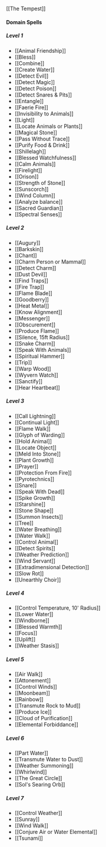 [[The Tempest]]

#### Domain Spells

##### Level 1
- [[Animal Friendship]]
- [[Bless]]
- [[Combine]]
- [[Create Water]]
- [[Detect Evil]]
- [[Detect Magic]]
- [[Detect Poison]]
- [[Detect Snares & Pits]]
- [[Entangle]]
- [[Faerie Fire]]
- [[Invisibility to Animals]]
- [[Light]]
- [[Locate Animals or Plants]]
- [[Magical Stone]]
- [[Pass Without Trace]]
- [[Purify Food & Drink]]
- [[Shillelagh]]
- [[Blessed Watchfulness]]
- [[Calm Animals]]
- [[Firelight]]
- [[Orison]]
- [[Strength of Stone]]
- [[Sunscorch]]
- [[Wind Column]]
- [[Analyze balance]]
- [[Sacred Guardian]]
- [[Spectral Senses]]

##### Level 2
- [[Augury]]
- [[Barkskin]]
- [[Chant]]
- [[Charm Person or Mammal]]
- [[Detect Charm]]
- [[Dust Devil]]
- [[Find Traps]]
- [[Fire Trap]]
- [[Flame Blade]]
- [[Goodberry]]
- [[Heat Metal]]
- [[Know Alignment]]
- [[Messenger]]
- [[Obscurement]]
- [[Produce Flame]]
- [[Silence, 15ft Radius]]
- [[Snake Charm]]
- [[Speak With Animals]]
- [[Spiritual Hammer]]
- [[Trip]]
- [[Warp Wood]]
- [[Wyvern Watch]]
- [[Sanctify]]
- [[Hear Heartbeat]]

##### Level 3
- [[Call Lightning]]
- [[Continual Light]]
- [[Flame Walk]]
- [[Glyph of Warding]]
- [[Hold Animal]]
- [[Locate Object]]
- [[Meld Into Stone]]
- [[Plant Growth]]
- [[Prayer]]
- [[Protection From Fire]]
- [[Pyrotechnics]]
- [[Snare]]
- [[Speak With Dead]]
- [[Spike Growth]]
- [[Starshine]]
- [[Stone Shape]]
- [[Summon Insects]]
- [[Tree]]
- [[Water Breathing]]
- [[Water Walk]]
- [[Control Animal]]
- [[Detect Spirits]]
- [[Weather Prediction]]
- [[Wind Servant]]
- [[Extradimensional Detection]]
- [[Slow Rot]]
- [[Unearthly Choir]]

##### Level 4
- [[Control Temperature, 10' Radius]]
- [[Lower Water]]
- [[Windborne]]
- [[Blessed Warmth]]
- [[Focus]]
- [[Uplift]]
- [[Weather Stasis]]

##### Level 5

- [[Air Walk]]
- [[Attonement]]
- [[Control Winds]]
- [[Moonbeam]]
- [[Rainbow]]
- [[Transmute Rock to Mud]]
- [[Produce Ice]]
- [[Cloud of Purification]]
- [[Elemental Forbiddance]]

##### Level 6

- [[Part Water]]
- [[Transmute Water to Dust]]
- [[Weather Summoning]]
- [[Whirlwind]]
- [[The Great Circle]]
- [[Sol's Searing Orb]]

##### Level 7

- [[Control Weather]]
- [[Sunray]]
- [[Wind Walk]]
- [[Conjure Air or Water Elemental]]
- [[Tsunami]]